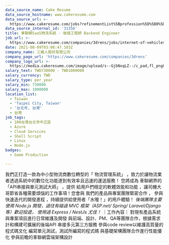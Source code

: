 ```yaml
---
data_source_name: Cake Resume
data_source_hostname: www.cakeresume.com
data_source_url: >-
  https://www.cakeresume.com/jobs?refinementList%5Bprofession%5D%5B0%5D=game-production&range%5Bsalary_range%5D%5Bmin%5D=100000
data_source_internal_id: '31356'
title: 車聯網SaaS物流系統 - 後端工程師 Backend Engineer
job_url: >-
  https://www.cakeresume.com/companies/3drens/jobs/internet-of-vehicles-platform-backend-engineer
date: 2021-08-09T03:08:47.103Z
company_name: 三維人股份有限公司
company_page_url: 'https://www.cakeresume.com/companies/3drens'
company_logo_url: >-
  https://media.cakeresume.com/image/upload/s--GjbNxqLZ--/c_pad,fl_png8,h_200,w_200/v1586935769/g1ecahxyojewz5xdadrk.png
salary_text: TWD730000 - TWD1000000
salary_currency: TWD
salary_type: per_year
salary_min: 730000
salary_max: 1000000
location_list:
  - Taiwan
  - 'Taipei City, Taiwan'
  - '台北市, 台灣'
  - 台灣
job_tags:
  - 100台灣台北市中正區
  - Azure
  - Cloud Services
  - Shell Script
  - Linux
  - Node.js
badges:
  - Game Production

---
```


我們正打造一款為中小型物流商數位轉型的「 物流管理系統」 ，致力於讓物流業者透過系統中的數位化功能達到有效率且迅速的運送服務！ 您將成為 車聯網界的「API串接與單元測試大師」 ，提供 給用戶們穩定的軟體效能和功能 ，讓司機大哥節省各種需要煩惱的工作事項！您會與 我們的產品與專案團隊緊密合作 ， 參與快速迭代的開發進程 ，持續提供給使用者「水喔！」的用戶體驗！ *後端團隊主要使用 Node.js 開發，過往有碰過 MVC 框架（ASP.net/ Spring/ Laravel/Django 等）歡迎投遞， 使用過 Express / NestJs 尤佳！* ｜工作內容｜ 對現有產品系統與專案項目進行日常維護及開發 與前端、設計、PM、QA等團隊合作，根據需求計和構建可擴展的後端API 串接多元第三方服務 參與code review以維護高質量的程式碼文化 編寫單元測試，測試所編寫的程式碼 與基礎架構團隊合作進行性能優化 參與前瞻的車聯網雲端架構設計